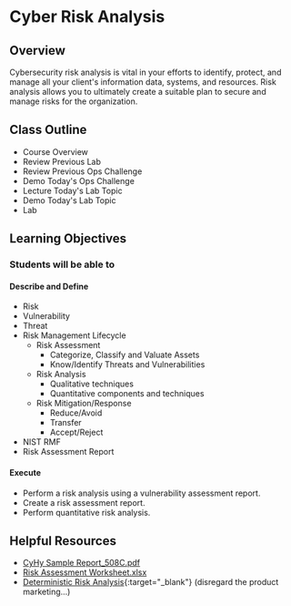 # Cyber Risk Analysis

## Overview

Cybersecurity risk analysis is vital in your efforts to identify, protect, and manage all your client's information data, systems, and resources. Risk analysis allows you to ultimately create a suitable plan to secure and manage risks for the organization.

## Class Outline

- Course Overview
- Review Previous Lab
- Review Previous Ops Challenge
- Demo Today's Ops Challenge
- Lecture Today's Lab Topic
- Demo Today's Lab Topic
- Lab

## Learning Objectives

### Students will be able to

#### Describe and Define

- Risk
- Vulnerability
- Threat
- Risk Management Lifecycle
  - Risk Assessment
    - Categorize, Classify and Valuate Assets
    - Know/Identify Threats and Vulnerabilities
  - Risk Analysis
    - Qualitative techniques
    - Quantitative components and techniques
  - Risk Mitigation/Response
    - Reduce/Avoid
    - Transfer
    - Accept/Reject
- NIST RMF
- Risk Assessment Report

#### Execute

- Perform a risk analysis using a vulnerability assessment report.
- Create a risk assessment report.
- Perform quantitative risk analysis.

## Helpful Resources

- [CyHy Sample Report_508C.pdf](https://www.icloud.com/iclouddrive/0TMsjA7sxPdUxBj1o-rTmwlQQ#CyHy_Sample_Report_508C)
- [Risk Assessment Worksheet.xlsx](https://www.icloud.com/iclouddrive/0UQGtflOn3XjLgr8cMAMIw7Xw#Risk_Assessment_Worksheet)
- [Deterministic Risk Analysis](https://www.palisade.com/risk-analysis){:target="_blank"} (disregard the product marketing...)
